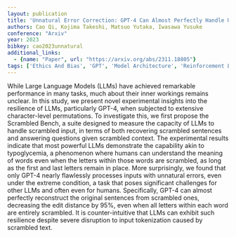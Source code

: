 ```yaml
---
layout: publication
title: 'Unnatural Error Correction: GPT-4 Can Almost Perfectly Handle Unnatural Scrambled Text'
authors: Cao Qi, Kojima Takeshi, Matsuo Yutaka, Iwasawa Yusuke
conference: "Arxiv"
year: 2023
bibkey: cao2023unnatural
additional_links:
  - {name: "Paper", url: "https://arxiv.org/abs/2311.18805"}
tags: ['Ethics And Bias', 'GPT', 'Model Architecture', 'Reinforcement Learning', 'Tokenization']
---
```

While Large Language Models (LLMs) have achieved remarkable performance in many tasks, much about their inner workings remains unclear. In this study, we present novel experimental insights into the resilience of LLMs, particularly GPT-4, when subjected to extensive character-level permutations. To investigate this, we first propose the Scrambled Bench, a suite designed to measure the capacity of LLMs to handle scrambled input, in terms of both recovering scrambled sentences and answering questions given scrambled context. The experimental results indicate that most powerful LLMs demonstrate the capability akin to typoglycemia, a phenomenon where humans can understand the meaning of words even when the letters within those words are scrambled, as long as the first and last letters remain in place. More surprisingly, we found that only GPT-4 nearly flawlessly processes inputs with unnatural errors, even under the extreme condition, a task that poses significant challenges for other LLMs and often even for humans. Specifically, GPT-4 can almost perfectly reconstruct the original sentences from scrambled ones, decreasing the edit distance by 95&#37;, even when all letters within each word are entirely scrambled. It is counter-intuitive that LLMs can exhibit such resilience despite severe disruption to input tokenization caused by scrambled text.
